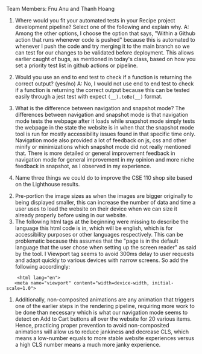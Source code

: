 Team Members: Fnu Anu and Thanh Hoang

1) Where would you fit your automated tests in your Recipe project development pipeline? Select one of the following and explain why.
A: Among the other options, I choose the option that says, "Within a Github action that runs whenever code is pushed" because this is automated to whenever I push the code and try merging it to the main branch so we can test for our changes to be validated before deployment. This allows earlier caught of bugs, as mentioned in today's class, based on how you set a priority test list in github actions or pipeline.

2) Would you use an end to end test to check if a function is returning the correct output? (yes/no)
A: No, I would not use end to end test to check if a function is returning the correct output because this can be tested easily through a jest test with expect `(__).toBe(__)` format.

3) What is the difference between navigation and snapshot mode?
The differences between navigation and snapshot mode is that navigation mode tests the webpage after it loads while snapshot mode simply tests the webpage in the state the website is in when that the snapshot mode tool is run for mostly accessibility issues found in that specific time only. Navigation mode also provided a lot of feedback on js, css and other minify or minimizations which snapshot mode did not really mentioned that. There is more detailed or general improvement feedback in navigation mode for general improvement in my opinion and more niche feedback in snapshot, as I observed in my experience.

1) Name three things we could do to improve the CSE 110 shop site based on the Lighthouse results.
2. Pre-portion the image sizes as when the images are bigger originally to being displayed smaller, this can increase the number of data and time a user uses to load the website on their device when we can size it already properly before using in our website.
3. The following html tags at the beginning were missing to describe the language this html code is in, which will be english, which is for accessibility purposes or other languages respectively. This can be problematic because this assumes that the "page is in the default language that the user chose when setting up the screen reader" as said by the tool. I Viewport tag seems to avoid 300ms delay to user requests and adapt quickly to various devices with narrow screens. 
So add the following accordingly:
```
    <html lang="en">
   <meta name="viewport" content="width=device-width, initial-scale=1.0">
```
1. Additionally, non-composited animations are any animation that triggers one of the earlier steps in the rendering pipeline, requiring more work to be done than necessary which is what our navigation mode seems to detect on Add to Cart buttons all over the website for 20 various items. Hence, practicing proper prevention to avoid non-composited animations will allow us to reduce jankiness and decrease CLS, which means a low-number equals to more stable website experiences versus a high CLS number means a much more janky experience.




